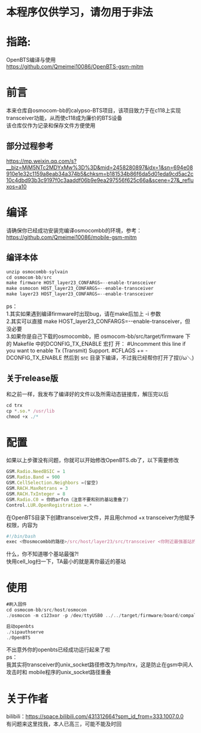 # 本程序仅供学习，请勿用于非法
# 指路:
OpenBTS编译与使用  
https://github.com/Qmeimei10086/OpenBTS-gsm-mitm  
# 前言
本来仓库自osmocom-bb的calypso-BTS项目，该项目致力于在c118上实现transceiver功能，从而使c118成为廉价的BTS设备  
该仓库仅作为记录和保存文件方便使用  
## 部分过程参考
https://mp.weixin.qq.com/s?__biz=MjM5NTc2MDYxMw%3D%3D&mid=2458280897&idx=1&sn=694e08910e1e32c1159a8eab34a374b5&chksm=b181534b86f6da5d01eda9cd5ac2c10c4dbd93b3c9197f0c3aaddf06b9e9ea297556f625c66a&scene=27&_refluxos=a10
# 编译
请确保你已经成功安装完编译osmocombb的环境，参考：https://github.com/Qmeimei10086/mobile-gsm-mitm  
## 编译本体
```javascript
unzip osmocombb-sylvain
cd osmocom-bb/src
make firmware HOST_layer23_CONFARGS=--enable-transceiver
make osmocon HOST_layer23_CONFARGS=--enable-transceiver
make layer23 HOST_layer23_CONFARGS=--enable-transceiver
```
ps：  
1.其实如果遇到编译firmware时出现bug，请在make后加上 -i 参数  
2.其实可以直接 make HOST_layer23_CONFARGS=--enable-transceiver，但没必要  
3.如果你是自己下载的osmocombb，把 osmocom-bb/src/target/firmware 下的 Makefile 中的DCONFIG_TX_ENABLE 宏打
开： 
#Uncomment this line if you want to enable Tx (Transmit) Support.
#CFLAGS += -DCONFIG_TX_ENABLE
然后到 src 目录下编译，不过我已经帮你打开了捏(/ω＼)  
## 关于release版
和之前一样，我发布了编译好的文件以及所需动态链接库，解压完以后
```javascript
cd trx
cp *.so.* /usr/lib
chmod +x ./*
```
# 配置
如果以上步骤没有问题，你就可以开始修改OpenBTS.db了，以下需要修改
```javascript
GSM.Radio.NeedBSIC = 1
GSM.Radio.Band = 900
GSM.CellSelection.Neighbors =(留空)
GSM.RACH.MaxRetrans = 3
GSM.RACH.TxInteger = 8
GSM.Radio.C0 = 你的arfcn（注意不要和别的基站重叠了）
Control.LUR.OpenRegistration =.*
```
在OpenBTS目录下创建transceiver文件，并且用chmod +x transceiver为他赋予权限，内容为 
```javascript
#!/bin/bash
exec <你osmocombb的路径>/src/host/layer23/src/transceiver <你附近最强基站的arfcn>
```
什么，你不知道哪个基站最强?!  
快用cell_log扫一下，TA最小的就是离你最近的基站  
# 使用
```javascript
#刷入固件
cd osmocom-bb/src/host/osmocon
./osmocon -m c123xor -p /dev/ttyUSB0 ../../target/firmware/board/compal_e88/trx.comapalram.bin -s /tmp/trx

启动openbts
./sipauthserve
./OpenBTS
```
不出意外你的openbts已经成功运行起来了啦  
ps：  
我其实将transceiver的unix_socket路径修改为/tmp/trx，这是防止在gsm中间人攻击时和
mobile程序的unix_socket路径重叠 
# 关于作者
bilibili：https://space.bilibili.com/431312664?spm_id_from=333.1007.0.0  
有问题来这里找我，本人已高三，可能不能及时回  



